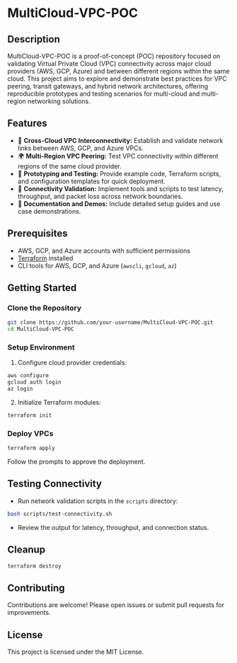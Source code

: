 # MultiCloud-VPC-POC

## Description
MultiCloud-VPC-POC is a proof-of-concept (POC) repository focused on validating Virtual Private Cloud (VPC) connectivity across major cloud providers (AWS, GCP, Azure) and between different regions within the same cloud. This project aims to explore and demonstrate best practices for VPC peering, transit gateways, and hybrid network architectures, offering reproducible prototypes and testing scenarios for multi-cloud and multi-region networking solutions.

## Features
- 🔗 **Cross-Cloud VPC Interconnectivity:** Establish and validate network links between AWS, GCP, and Azure VPCs.
- 🌍 **Multi-Region VPC Peering:** Test VPC connectivity within different regions of the same cloud provider.
- 🧪 **Prototyping and Testing:** Provide example code, Terraform scripts, and configuration templates for quick deployment.
- 🚦 **Connectivity Validation:** Implement tools and scripts to test latency, throughput, and packet loss across network boundaries.
- 📄 **Documentation and Demos:** Include detailed setup guides and use case demonstrations.

## Prerequisites
- AWS, GCP, and Azure accounts with sufficient permissions
- [Terraform](https://www.terraform.io/downloads) installed
- CLI tools for AWS, GCP, and Azure (`awscli`, `gcloud`, `az`)

## Getting Started

### Clone the Repository
```sh
git clone https://github.com/your-username/MultiCloud-VPC-POC.git
cd MultiCloud-VPC-POC
```

### Setup Environment
1. Configure cloud provider credentials:
```sh
aws configure
gcloud auth login
az login
```
2. Initialize Terraform modules:
```sh
terraform init
```

### Deploy VPCs
```sh
terraform apply
```
Follow the prompts to approve the deployment.

## Testing Connectivity
- Run network validation scripts in the `scripts` directory:
```sh
bash scripts/test-connectivity.sh
```
- Review the output for latency, throughput, and connection status.

## Cleanup
```sh
terraform destroy
```

## Contributing
Contributions are welcome! Please open issues or submit pull requests for improvements.

## License
This project is licensed under the MIT License.

